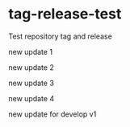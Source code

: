# tag-release-test
Test repository tag and release

new update 1

new update 2

new update 3

new update 4

new update for develop v1
